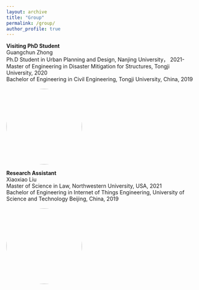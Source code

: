 ```yaml
---
layout: archive
title: "Group"
permalink: /group/
author_profile: true
---
```


**Visiting PhD Student**\
Guangchun Zhong\
Ph.D Student in Urban Planning and Design, Nanjing University， 2021-\
Master of Engineering in Disaster Mitigation for Structures, Tongji University, 2020\
Bachelor of Engineering in Civil Engineering, Tongji University, China, 2019\
<br/><img src='https://skywalkerzhai.github.io/weizhai.github.io/images/zhong.jpg' width='200' style="border-radius:50%">

**Research Assistant**\
Xiaoxiao Liu\
Master of Science in Law, Northwestern University, USA, 2021\
Bachelor of Engineering in Internet of Things Engineering, University of Science and Technology Beijing, China, 2019\
<br/><img src='https://skywalkerzhai.github.io/weizhai.github.io/images/xiaoxiao.jpg' width='200' style="border-radius:50%">
